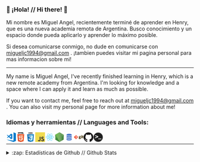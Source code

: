 ### 🦊 ¡Hola! // Hi there! 🦊

Mi nombre es Miguel Angel, recientemente terminé de aprender en Henry, que es una nueva academia remota de Argentina.
Busco conocimiento y un espacio donde pueda aplicarlo y aprender lo máximo posible.

Si desea comunicarse conmigo, no dude en comunicarse con migueljc1994@gmail.com .
¡tambien puedes visitar mi pagina personal para mas informacion sobre mi!

----------------------------------------------------------------------------------------------------------------------

My name is Miguel Angel, I've recently finished learning in Henry, which is a new remote academy from Argentina. 
I'm looking for knowledge and a space where I can apply it and learn as much as possible.

If you want to contact me, feel free to reach out at migueljc1994@gmail.com .
You can also visit my personal page for more information about me!

### Idiomas y herramientas // Languages and Tools:

<img align="left" alt="Visual Studio Code" width="26px" src="https://raw.githubusercontent.com/github/explore/80688e429a7d4ef2fca1e82350fe8e3517d3494d/topics/visual-studio-code/visual-studio-code.png" />
<img align="left" alt="HTML5" width="26px" src="https://raw.githubusercontent.com/github/explore/80688e429a7d4ef2fca1e82350fe8e3517d3494d/topics/html/html.png" />
<img align="left" alt="CSS3" width="26px" src="https://raw.githubusercontent.com/github/explore/80688e429a7d4ef2fca1e82350fe8e3517d3494d/topics/css/css.png" />
<img align="left" alt="JavaScript" width="26px" src="https://raw.githubusercontent.com/github/explore/80688e429a7d4ef2fca1e82350fe8e3517d3494d/topics/javascript/javascript.png" />
<img align="left" alt="React" width="26px" src="https://raw.githubusercontent.com/github/explore/80688e429a7d4ef2fca1e82350fe8e3517d3494d/topics/react/react.png" />
<img align="left" alt="Node.js" width="26px" src="https://raw.githubusercontent.com/github/explore/80688e429a7d4ef2fca1e82350fe8e3517d3494d/topics/nodejs/nodejs.png" />
<img align="left" alt="SQL" width="26px" src="https://raw.githubusercontent.com/github/explore/80688e429a7d4ef2fca1e82350fe8e3517d3494d/topics/sql/sql.png" />
<img align="left" alt="Git" width="26px" src="https://raw.githubusercontent.com/github/explore/80688e429a7d4ef2fca1e82350fe8e3517d3494d/topics/git/git.png" />
<img align="left" alt="GitHub" width="26px" src="https://raw.githubusercontent.com/github/explore/78df643247d429f6cc873026c0622819ad797942/topics/github/github.png" />
<img align="left" alt="Terminal" width="26px" src="https://raw.githubusercontent.com/github/explore/80688e429a7d4ef2fca1e82350fe8e3517d3494d/topics/terminal/terminal.png" />

<br />

----------
<details>
  <summary>:zap: Estadísticas de Github // Github Stats</summary>


<img align="left" alt="Ailen´s Github Stats" src="https://github-readme-stats.vercel.app/api?username=MrFoxxz&show_icons=true&hide_border=true&count_private=true">

</details>
